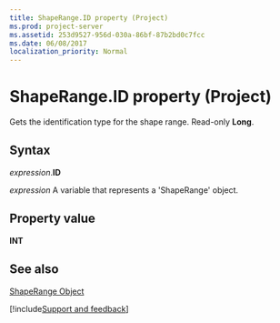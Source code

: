 ```yaml
---
title: ShapeRange.ID property (Project)
ms.prod: project-server
ms.assetid: 253d9527-956d-030a-86bf-87b2bd0c7fcc
ms.date: 06/08/2017
localization_priority: Normal
---
```



# ShapeRange.ID property (Project)
Gets the identification type for the shape range. Read-only  **Long**.

## Syntax

_expression_.**ID**

_expression_ A variable that represents a 'ShapeRange' object.


## Property value

 **INT**


## See also


[ShapeRange Object](Project.shaperange.md)

[!include[Support and feedback](~/includes/feedback-boilerplate.md)]